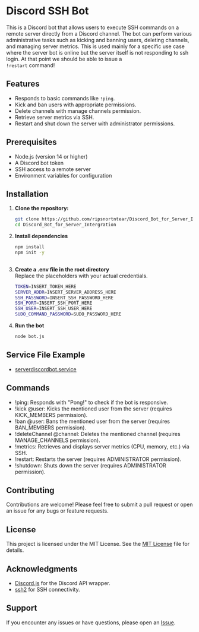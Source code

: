 # Discord SSH Bot

This is a Discord bot that allows users to execute SSH commands on a remote server directly from a Discord channel. The bot can perform various administrative tasks such as kicking and banning users, deleting channels, and managing server metrics. This is used mainly for a specific use case where the server bot is online but the server itself is not responding to ssh login. At that point we should be able to issue a <br> `!restart` command!

## Features

- Responds to basic commands like `!ping`.
- Kick and ban users with appropriate permissions.
- Delete channels with manage channels permission.
- Retrieve server metrics via SSH.
- Restart and shut down the server with administrator permissions.

## Prerequisites

- Node.js (version 14 or higher)
- A Discord bot token
- SSH access to a remote server
- Environment variables for configuration

## Installation

1. **Clone the repository:**

   ```bash
   git clone https://github.com/ripsnortntear/Discord_Bot_for_Server_Intergration.git
   cd Discord_Bot_for_Server_Intergration

2. **Install dependencies**

   ```bash
   npm install
   npm init -y
      
3. **Create a .env file in the root directory**<br>
   Replace the placeholders with your actual credentials.
   
   ```bash
   TOKEN=INSERT_TOKEN_HERE
   SERVER_ADDR=INSERT_SERVER_ADDRESS_HERE
   SSH_PASSWORD=INSERT_SSH_PASSWORD_HERE
   SSH_PORT=INSERT_SSH_PORT_HERE
   SSH_USER=INSERT_SSH_USER_HERE
   SUDO_COMMAND_PASSWORD=SUDO_PASSWORD_HERE

4. **Run the bot**

   ```bash
   node bot.js

## Service File Example

  - [serverdiscordbot.service](serverdiscordbot.service.example)

## Commands

 - !ping: Responds with "Pong!" to check if the bot is responsive.
 - !kick @user: Kicks the mentioned user from the server (requires KICK_MEMBERS permission).
 - !ban @user: Bans the mentioned user from the server (requires BAN_MEMBERS permission).
 - !deleteChannel @channel: Deletes the mentioned channel (requires MANAGE_CHANNELS permission).
 - !metrics: Retrieves and displays server metrics (CPU, memory, etc.) via SSH.
 - !restart: Restarts the server (requires ADMINISTRATOR permission).
 - !shutdown: Shuts down the server (requires ADMINISTRATOR permission).

## Contributing

   Contributions are welcome! Please feel free to submit a pull request or open an issue for any bugs or feature requests.

## License

  This project is licensed under the MIT License. See the [MIT License](MIT.license) file for details.

## Acknowledgments

  - [Discord.js](https://github.com/username/repository/blob/main/MIT.license](https://github.com/discordjs/discord.js)) for the Discord API wrapper.
  - [ssh2](https://github.com/username/repository/blob/main/MIT.license](https://github.com/mscdex/ssh2)) for SSH connectivity.

## Support

   If you encounter any issues or have questions, please open an [Issue](https://github.com/ripsnortntear/serverbot/issues).
